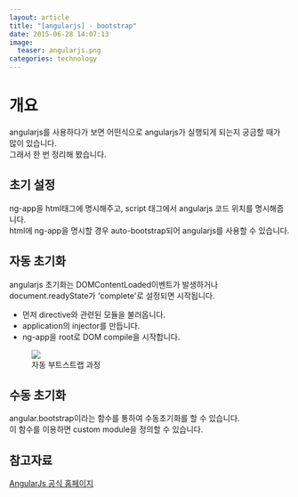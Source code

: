 ```yaml
---
layout: article
title: "[angularjs] - bootstrap"
date: 2015-06-28 14:07:13
image:
  teaser: angularjs.png
categories: technology
---
```


# 개요
angularjs를 사용하다가 보면 어떤식으로 angularjs가 실행되게 되는지 궁금할 때가 많이 있습니다.  
그래서 한 번 정리해 봤습니다.  

## 초기 설정
ng-app을 html태그에 명시해주고, script 태그에서 angularjs 코드 위치를 명시해줍니다.  
html에 ng-app을 명시할 경우 auto-bootstrap되어 angularjs를 사용할 수 있습니다.  

## 자동 초기화
angularjs 초기화는 DOMContentLoaded이벤트가 발생하거나 document.readyState가 'complete'로 설정되면 시작됩니다.

- 먼저 directive와 관련된 모듈을 불러옵니다.
- application의 injector를 만듭니다.
- ng-app을 root로 DOM compile을 시작합니다.

<figure>
	<a href="//kbs0327.github.io/blog/images/angularjs-concepts-startup.png"><img src="//kbs0327.github.io/blog/images/angularjs-concepts-startup.png"></a> 
	<figcaption>자동 부트스트랩 과정</figcaption>
</figure>

## 수동 초기화
angular.bootstrap이라는 함수를 통하여 수동초기화를 할 수 있습니다.  
이 함수를 이용하면 custom module을 정의할 수 있습니다.

## 참고자료  
[AngularJs 공식 홈페이지](https://angularjs.org/)
